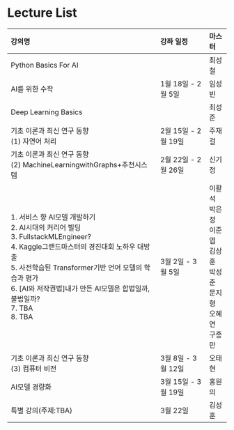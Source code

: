 # Lecture List

<table style="text-align:left">
       <thead>
           <tr>
               <th>강의명</th>
               <th>강좌 일정</th>
               <th>마스터</th>
           </tr>
       </thead>
       <tbody>
           <tr>
               <td>Python Basics For AI</td>
               <td rowspan=3>1월 18일 - 2월 5일</td>
               <td>최성철</td>
           </tr>
           <tr>
               <td>AI를 위한 수학</td>
               <td>임성빈</td>
           </tr>
           <tr>
               <td>Deep Learning Basics</td>
               <td>최성준</td>
           </tr>
           <tr>
               <td>기초 이론과 최신 연구 동향 <br>(1) 자연어 처리</td>
               <td>2월 15일 - 2월 19일 </td>
               <td>주재걸</td>
           </tr>
           <tr>
               <td>기초 이론과 최신 연구 동향 <br>(2) MachineLearningwithGraphs+추천시스템</td>
               <td>2월 22일 - 2월 26일</td>
               <td>신기정</td>
           </tr>
           <tr>
               <td>
                1. 서비스 향 AI모델 개발하기<br>
                2. AI시대의 커리어 빌딩<br>
                3. FullstackMLEngineer?<br>
                4. Kaggle그랜드마스터의 경진대회 노하우 대방출<br>
                5. 사전학습된 Transformer기반 언어 모델의 학습과 평가<br>
                6. [AI와 저작권법]내가 만든 AI모델은 합법일까,불법일까?<br>
                7. TBA<br>
                8. TBA
                </td>
               <td>3월 2일 - 3월 5일</td>
               <td>
                이활석<br>
                박은정<br>
                이준엽<br>
                김상훈<br>
                박성준<br>
                문지형<br>
                오혜연<br>
                구종만
                </td>
           </tr>
           <tr>
               <td>기초 이론과 최신 연구 동향 <br>(3) 컴퓨터 비전</td>
               <td>3월 8일 - 3월 12일</td>
               <td>오태현</td>
           </tr>
           <tr>
               <td>AI모델 경량화</td>
               <td>3월 15일 - 3월 19일</td>
               <td>홍원의</td>
           </tr>
           <tr>
               <td>특별 강의(주제:TBA)</td>
               <td>3월 22일</td>
               <td>김성훈</td>
           </tr>
       </tbody>
</table>
